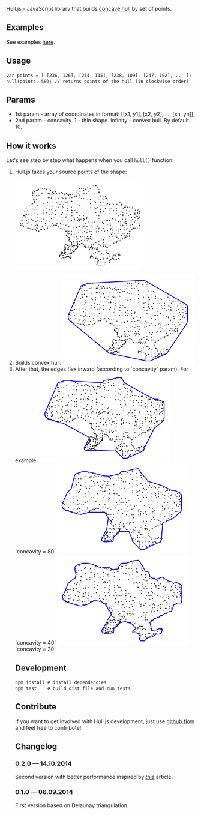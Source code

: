 Hull.js - JavaScript library that builds <a href="http://ubicomp.algoritmi.uminho.pt/local/concavehull.html" target="_blank">concave hull</a> by set of points.

## Examples

See examples [here](http://andreygeonya.github.io/hull/)</a>.

## Usage

	var points = [ [236, 126], [234, 115], [238, 109], [247, 102], ... ];
	hull(points, 50); // returns points of the hull (in clockwise order)

## Params
* 1st param - array of coordinates in format: [[x1, y1], [x2, y2], ..., [xn, yn]];
* 2nd param - concavity. 1 - thin shape. Infinity - convex hull. By default 10. 

## How it works

Let's see step by step what happens when you call `hull()` function:

<ol>

<li>Hull.js takes your source points of the shape:

<img src="https://raw.githubusercontent.com/AndreyGeonya/hull/speedup/readme-imgs/0.png" /></li>

<li>Builds convex hull:

<img src="https://raw.githubusercontent.com/AndreyGeonya/hull/speedup/readme-imgs/1.png" />

<li>After that, the edges flex inward (according to `concavity` param). For example:

<img src="https://raw.githubusercontent.com/AndreyGeonya/hull/speedup/readme-imgs/2_1.png" />
`concavity = 80`

<img src="https://raw.githubusercontent.com/AndreyGeonya/hull/speedup/readme-imgs/2_2.png" />
`concavity = 40`

<img src="https://raw.githubusercontent.com/AndreyGeonya/hull/speedup/readme-imgs/2_3.png" />
`concavity = 20`</li>

## Development
	npm install # install dependencies
	npm test	# build dist file and run tests

## Contribute

If you want to get involved with Hull.js development, just use <a href="https://guides.github.com/introduction/flow/index.html" target="_blank">github flow</a> and feel free to contribute!

## Changelog

### 0.2.0 — 14.10.2014
Second version with better performance inspired by <a href="http://www.it.uu.se/edu/course/homepage/projektTDB/ht13/project10/Project-10-report.pdf" target="_blank">this</a> article.
### 0.1.0 — 06.09.2014
First version based on Delaunay triangulation.